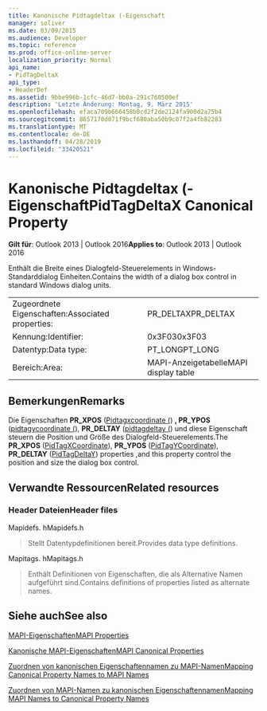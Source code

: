 ```yaml
---
title: Kanonische Pidtagdeltax (-Eigenschaft
manager: soliver
ms.date: 03/09/2015
ms.audience: Developer
ms.topic: reference
ms.prod: office-online-server
localization_priority: Normal
api_name:
- PidTagDeltaX
api_type:
- HeaderDef
ms.assetid: 9bbe996b-1cfc-46d7-bb0a-291c760500ef
description: 'Letzte Änderung: Montag, 9. März 2015'
ms.openlocfilehash: efaca709b666458b0cd2f2de2124fa900d2a75b4
ms.sourcegitcommit: 8657170d071f9bcf680aba50b9c07f2a4fb82283
ms.translationtype: MT
ms.contentlocale: de-DE
ms.lasthandoff: 04/28/2019
ms.locfileid: "33420521"
---
```

# <a name="pidtagdeltax-canonical-property"></a><span data-ttu-id="cd2fc-103">Kanonische Pidtagdeltax (-Eigenschaft</span><span class="sxs-lookup"><span data-stu-id="cd2fc-103">PidTagDeltaX Canonical Property</span></span>

  
  
<span data-ttu-id="cd2fc-104">**Gilt für**: Outlook 2013 | Outlook 2016</span><span class="sxs-lookup"><span data-stu-id="cd2fc-104">**Applies to**: Outlook 2013 | Outlook 2016</span></span> 
  
<span data-ttu-id="cd2fc-105">Enthält die Breite eines Dialogfeld-Steuerelements in Windows-Standarddialog Einheiten.</span><span class="sxs-lookup"><span data-stu-id="cd2fc-105">Contains the width of a dialog box control in standard Windows dialog units.</span></span> 
  
|||
|:-----|:-----|
|<span data-ttu-id="cd2fc-106">Zugeordnete Eigenschaften:</span><span class="sxs-lookup"><span data-stu-id="cd2fc-106">Associated properties:</span></span>  <br/> |<span data-ttu-id="cd2fc-107">PR_DELTAX</span><span class="sxs-lookup"><span data-stu-id="cd2fc-107">PR_DELTAX</span></span>  <br/> |
|<span data-ttu-id="cd2fc-108">Kennung:</span><span class="sxs-lookup"><span data-stu-id="cd2fc-108">Identifier:</span></span>  <br/> |<span data-ttu-id="cd2fc-109">0x3F03</span><span class="sxs-lookup"><span data-stu-id="cd2fc-109">0x3F03</span></span>  <br/> |
|<span data-ttu-id="cd2fc-110">Datentyp:</span><span class="sxs-lookup"><span data-stu-id="cd2fc-110">Data type:</span></span>  <br/> |<span data-ttu-id="cd2fc-111">PT_LONG</span><span class="sxs-lookup"><span data-stu-id="cd2fc-111">PT_LONG</span></span>  <br/> |
|<span data-ttu-id="cd2fc-112">Bereich:</span><span class="sxs-lookup"><span data-stu-id="cd2fc-112">Area:</span></span>  <br/> |<span data-ttu-id="cd2fc-113">MAPI-Anzeigetabelle</span><span class="sxs-lookup"><span data-stu-id="cd2fc-113">MAPI display table</span></span>  <br/> |
   
## <a name="remarks"></a><span data-ttu-id="cd2fc-114">Bemerkungen</span><span class="sxs-lookup"><span data-stu-id="cd2fc-114">Remarks</span></span>

<span data-ttu-id="cd2fc-115">Die Eigenschaften **PR_XPOS** ([Pidtagxcoordinate (](pidtagxcoordinate-canonical-property.md)) **, PR_YPOS** ([pidtagycoordinate (](pidtagycoordinate-canonical-property.md)), **PR_DELTAY** ([pidtagdeltay (](pidtagdeltay-canonical-property.md)) und diese Eigenschaft steuern die Position und Größe des Dialogfeld-Steuerelements.</span><span class="sxs-lookup"><span data-stu-id="cd2fc-115">The **PR_XPOS** ([PidTagXCoordinate](pidtagxcoordinate-canonical-property.md)), **PR_YPOS** ([PidTagYCoordinate](pidtagycoordinate-canonical-property.md)), **PR_DELTAY** ([PidTagDeltaY](pidtagdeltay-canonical-property.md)) properties ,and this property control the position and size the dialog box control.</span></span> 
  
## <a name="related-resources"></a><span data-ttu-id="cd2fc-116">Verwandte Ressourcen</span><span class="sxs-lookup"><span data-stu-id="cd2fc-116">Related resources</span></span>

### <a name="header-files"></a><span data-ttu-id="cd2fc-117">Header Dateien</span><span class="sxs-lookup"><span data-stu-id="cd2fc-117">Header files</span></span>

<span data-ttu-id="cd2fc-118">Mapidefs. h</span><span class="sxs-lookup"><span data-stu-id="cd2fc-118">Mapidefs.h</span></span>
  
> <span data-ttu-id="cd2fc-119">Stellt Datentypdefinitionen bereit.</span><span class="sxs-lookup"><span data-stu-id="cd2fc-119">Provides data type definitions.</span></span>
    
<span data-ttu-id="cd2fc-120">Mapitags. h</span><span class="sxs-lookup"><span data-stu-id="cd2fc-120">Mapitags.h</span></span>
  
> <span data-ttu-id="cd2fc-121">Enthält Definitionen von Eigenschaften, die als Alternative Namen aufgeführt sind.</span><span class="sxs-lookup"><span data-stu-id="cd2fc-121">Contains definitions of properties listed as alternate names.</span></span>
    
## <a name="see-also"></a><span data-ttu-id="cd2fc-122">Siehe auch</span><span class="sxs-lookup"><span data-stu-id="cd2fc-122">See also</span></span>



[<span data-ttu-id="cd2fc-123">MAPI-Eigenschaften</span><span class="sxs-lookup"><span data-stu-id="cd2fc-123">MAPI Properties</span></span>](mapi-properties.md)
  
[<span data-ttu-id="cd2fc-124">Kanonische MAPI-Eigenschaften</span><span class="sxs-lookup"><span data-stu-id="cd2fc-124">MAPI Canonical Properties</span></span>](mapi-canonical-properties.md)
  
[<span data-ttu-id="cd2fc-125">Zuordnen von kanonischen Eigenschaftennamen zu MAPI-Namen</span><span class="sxs-lookup"><span data-stu-id="cd2fc-125">Mapping Canonical Property Names to MAPI Names</span></span>](mapping-canonical-property-names-to-mapi-names.md)
  
[<span data-ttu-id="cd2fc-126">Zuordnen von MAPI-Namen zu kanonischen Eigenschaftennamen</span><span class="sxs-lookup"><span data-stu-id="cd2fc-126">Mapping MAPI Names to Canonical Property Names</span></span>](mapping-mapi-names-to-canonical-property-names.md)

